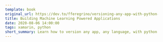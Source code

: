 ```yaml
---
template: book
original_url: https://dev.to/fferegrino/versioning-any-app-with-python-bij
title: Building Machine Learning Powered Applications
date: 2020-08-06 14:00:00
tags: xamarin, python
short_summary: Learn how to version any app, any language, with python.
---  
```

